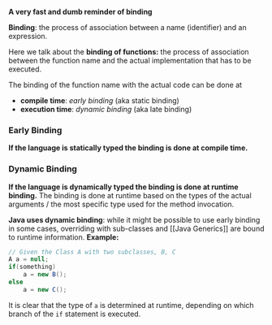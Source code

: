 **A very fast and dumb reminder of binding**

**Binding**: the process of association between a name (identifier) and an expression. 

Here we talk about the **binding of functions:** the process of association between the function name and the actual implementation that has to be executed. 

The binding of the function name with the actual code can be done at 
- **compile time**: *early binding* (aka static binding)
- **execution time**: *dynamic binding* (aka late binding)
### Early Binding
**If the language is statically typed the binding is done at compile time.** 
### Dynamic Binding
**If the language is dynamically typed the binding is done at runtime binding.**
The binding is done at runtime based on the types of the actual arguments / the most specific type used for the method invocation.

**Java uses dynamic binding**: while it might be possible to use early binding in some cases, overriding with sub-classes and [[Java Generics]] are bound to runtime information. 
**Example:**
```Java
// Given the Class A with two subclasses, B, C
A a = null;
if(something)
	a = new B();
else 
	a = new C();
```
It is clear that the type of `a` is determined at runtime, depending on which branch of the `if`
statement is executed.

